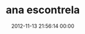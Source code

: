 ---
title: "ana escontrela"
date: 2012-11-13 21:56:14 00:00
permalink: /escontrelix
twitter: "anaescontrela"
likes: [1473,66]
id: 1531
gravatar: "http://www.gravatar.com/avatar/9f1a70fccf1e41e6fa42c16501af41ab"
---